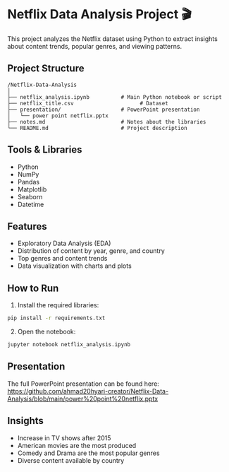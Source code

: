 # Netflix Data Analysis Project 🎬

This project analyzes the Netflix dataset using Python to extract insights about content trends, popular genres, and viewing patterns.

## Project Structure
```
/Netflix-Data-Analysis
│
├── netflix_analysis.ipynb          # Main Python notebook or script
├── netflix_title.csv                     # Dataset
├── presentation/                   # PowerPoint presentation
│   └── power point netflix.pptx
├── notes.md                        # Notes about the libraries
└── README.md                       # Project description
```

## Tools & Libraries
- Python
- NumPy
- Pandas
- Matplotlib
- Seaborn
- Datetime

## Features
- Exploratory Data Analysis (EDA)
- Distribution of content by year, genre, and country
- Top genres and content trends
- Data visualization with charts and plots

## How to Run
1. Install the required libraries:
```bash
pip install -r requirements.txt
```
2. Open the notebook:
```bash
jupyter notebook netflix_analysis.ipynb
```

## Presentation
The full PowerPoint presentation can be found here:
https://github.com/ahmad20hyari-creator/Netflix-Data-Analysis/blob/main/power%20point%20netflix.pptx


## Insights
- Increase in TV shows after 2015
- American movies are the most produced
- Comedy and Drama are the most popular genres
- Diverse content available by country
